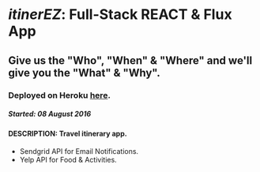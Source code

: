 # _itinerEZ_:  Full-Stack REACT & Flux App
## Give us the "Who", "When" & "Where" and we'll give you the "What" & "Why".
### Deployed on Heroku [here](https://itiner-ez.herokuapp.com/).

##### Started: 08 August 2016

#### DESCRIPTION: Travel itinerary app.  
* Sendgrid API for Email Notifications.
* Yelp API for Food & Activities.
